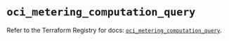 # `oci_metering_computation_query`

Refer to the Terraform Registry for docs: [`oci_metering_computation_query`](https://registry.terraform.io/providers/oracle/oci/7.19.0/docs/resources/metering_computation_query).
